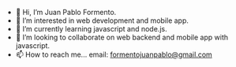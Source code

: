 - 👋 Hi, I’m Juan Pablo Formento.
- 👀 I’m interested in web development and mobile app.
- 🌱 I’m currently learning javascript and node.js.
- 💞️ I’m looking to collaborate on web backend and mobile app with javascript.
- 📫 How to reach me...
  email: formentojuanpablo@gmail.com
          

<!---
karutan94/karutan94 is a ✨ special ✨ repository because its `README.md` (this file) appears on your GitHub profile.
You can click the Preview link to take a look at your changes.
--->
